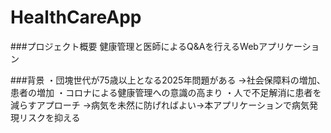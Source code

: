 # HealthCareApp

###プロジェクト概要
健康管理と医師によるQ&Aを行えるWebアプリケーション

###背景
・団塊世代が75歳以上となる2025年問題がある
→社会保障料の増加、患者の増加
・コロナによる健康管理への意識の高まり
・人で不足解消に患者を減らすアプローチ
→病気を未然に防げればよい→本アプリケーションで病気発現リスクを抑える


